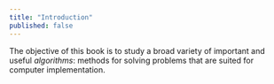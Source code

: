 ```yaml
---
title: "Introduction"
published: false
---
```


The objective of this book is to study a broad variety of important and useful *algorithms*: methods for solving problems that are suited for computer implementation.
